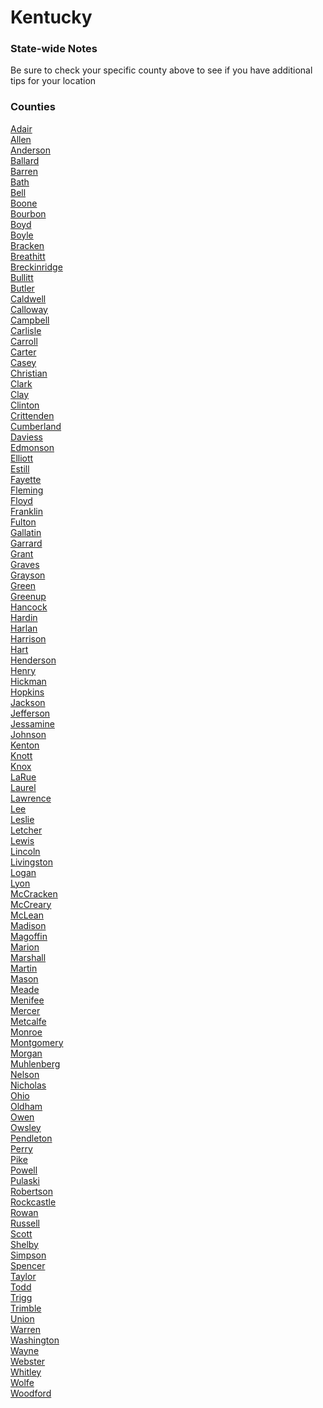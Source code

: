 # Kentucky

### State-wide Notes
Be sure to check your specific county above to see if you have additional tips for your location

### Counties
[Adair](Adair.md)\
[Allen](Allen.md)\
[Anderson](Anderson.md)\
[Ballard](Ballard.md)\
[Barren](Barren.md)\
[Bath](Bath.md)\
[Bell](Bell.md)\
[Boone](Boone.md)\
[Bourbon](Bourbon.md)\
[Boyd](Boyd.md)\
[Boyle](Boyle.md)\
[Bracken](Bracken.md)\
[Breathitt](Breathitt.md)\
[Breckinridge](Breckinridge.md)\
[Bullitt](Bullitt.md)\
[Butler](Butler.md)\
[Caldwell](Caldwell.md)\
[Calloway](Calloway.md)\
[Campbell](Campbell.md)\
[Carlisle](Carlisle.md)\
[Carroll](Carroll.md)\
[Carter](Carter.md)\
[Casey](Casey.md)\
[Christian](Christian.md)\
[Clark](Clark.md)\
[Clay](Clay.md)\
[Clinton](Clinton.md)\
[Crittenden](Crittenden.md)\
[Cumberland](Cumberland.md)\
[Daviess](Daviess.md)\
[Edmonson](Edmonson.md)\
[Elliott](Elliott.md)\
[Estill](Estill.md)\
[Fayette](Fayette.md)\
[Fleming](Fleming.md)\
[Floyd](Floyd.md)\
[Franklin](Franklin.md)\
[Fulton](Fulton.md)\
[Gallatin](Gallatin.md)\
[Garrard](Garrard.md)\
[Grant](Grant.md)\
[Graves](Graves.md)\
[Grayson](Grayson.md)\
[Green](Green.md)\
[Greenup](Greenup.md)\
[Hancock](Hancock.md)\
[Hardin](Hardin.md)\
[Harlan](Harlan.md)\
[Harrison](Harrison.md)\
[Hart](Hart.md)\
[Henderson](Henderson.md)\
[Henry](Henry.md)\
[Hickman](Hickman.md)\
[Hopkins](Hopkins.md)\
[Jackson](Jackson.md)\
[Jefferson](Jefferson.md)\
[Jessamine](Jessamine.md)\
[Johnson](Johnson.md)\
[Kenton](Kenton.md)\
[Knott](Knott.md)\
[Knox](Knox.md)\
[LaRue](LaRue.md)\
[Laurel](Laurel.md)\
[Lawrence](Lawrence.md)\
[Lee](Lee.md)\
[Leslie](Leslie.md)\
[Letcher](Letcher.md)\
[Lewis](Lewis.md)\
[Lincoln](Lincoln.md)\
[Livingston](Livingston.md)\
[Logan](Logan.md)\
[Lyon](Lyon.md)\
[McCracken](McCracken.md)\
[McCreary](McCreary.md)\
[McLean](McLean.md)\
[Madison](Madison.md)\
[Magoffin](Magoffin.md)\
[Marion](Marion.md)\
[Marshall](Marshall.md)\
[Martin](Martin.md)\
[Mason](Mason.md)\
[Meade](Meade.md)\
[Menifee](Menifee.md)\
[Mercer](Mercer.md)\
[Metcalfe](Metcalfe.md)\
[Monroe](Monroe.md)\
[Montgomery](Montgomery.md)\
[Morgan](Morgan.md)\
[Muhlenberg](Muhlenberg.md)\
[Nelson](Nelson.md)\
[Nicholas](Nicholas.md)\
[Ohio](Ohio.md)\
[Oldham](Oldham.md)\
[Owen](Owen.md)\
[Owsley](Owsley.md)\
[Pendleton](Pendleton.md)\
[Perry](Perry.md)\
[Pike](Pike.md)\
[Powell](Powell.md)\
[Pulaski](Pulaski.md)\
[Robertson](Robertson.md)\
[Rockcastle](Rockcastle.md)\
[Rowan](Rowan.md)\
[Russell](Russell.md)\
[Scott](Scott.md)\
[Shelby](Shelby.md)\
[Simpson](Simpson.md)\
[Spencer](Spencer.md)\
[Taylor](Taylor.md)\
[Todd](Todd.md)\
[Trigg](Trigg.md)\
[Trimble](Trimble.md)\
[Union](Union.md)\
[Warren](Warren.md)\
[Washington](Washington.md)\
[Wayne](Wayne.md)\
[Webster](Webster.md)\
[Whitley](Whitley.md)\
[Wolfe](Wolfe.md)\
[Woodford](Woodford.md)